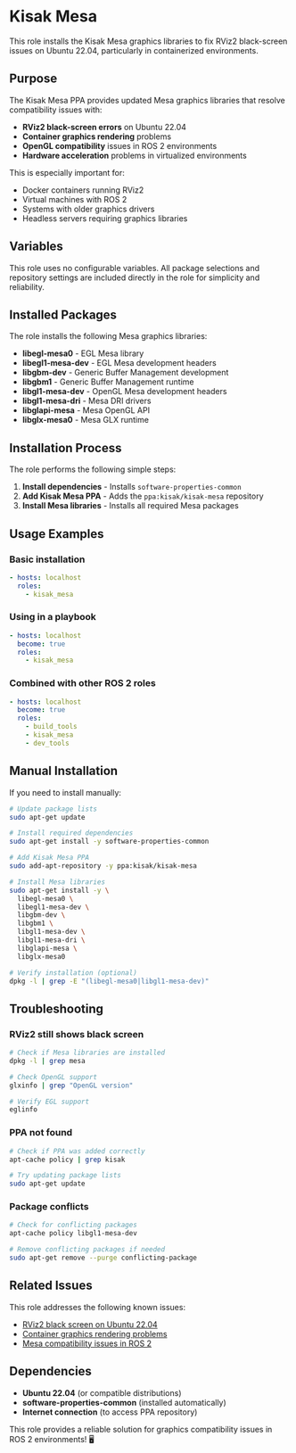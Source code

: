 # Kisak Mesa

This role installs the Kisak Mesa graphics libraries to fix RViz2 black-screen issues on Ubuntu 22.04, particularly in containerized environments.

## Purpose

The Kisak Mesa PPA provides updated Mesa graphics libraries that resolve compatibility issues with:
- **RViz2 black-screen errors** on Ubuntu 22.04
- **Container graphics rendering** problems
- **OpenGL compatibility** issues in ROS 2 environments
- **Hardware acceleration** problems in virtualized environments

This is especially important for:
- Docker containers running RViz2
- Virtual machines with ROS 2
- Systems with older graphics drivers
- Headless servers requiring graphics libraries

## Variables

This role uses no configurable variables. All package selections and repository settings are included directly in the role for simplicity and reliability.

## Installed Packages

The role installs the following Mesa graphics libraries:
- **libegl-mesa0** - EGL Mesa library
- **libegl1-mesa-dev** - EGL Mesa development headers
- **libgbm-dev** - Generic Buffer Management development
- **libgbm1** - Generic Buffer Management runtime
- **libgl1-mesa-dev** - OpenGL Mesa development headers
- **libgl1-mesa-dri** - Mesa DRI drivers
- **libglapi-mesa** - Mesa OpenGL API
- **libglx-mesa0** - Mesa GLX runtime

## Installation Process

The role performs the following simple steps:

1. **Install dependencies** - Installs `software-properties-common`
2. **Add Kisak Mesa PPA** - Adds the `ppa:kisak/kisak-mesa` repository
3. **Install Mesa libraries** - Installs all required Mesa packages

## Usage Examples

### Basic installation
```yaml
- hosts: localhost
  roles:
    - kisak_mesa
```

### Using in a playbook
```yaml
- hosts: localhost
  become: true
  roles:
    - kisak_mesa
```

### Combined with other ROS 2 roles
```yaml
- hosts: localhost
  become: true
  roles:
    - build_tools
    - kisak_mesa
    - dev_tools
```

## Manual Installation

If you need to install manually:

```bash
# Update package lists
sudo apt-get update

# Install required dependencies
sudo apt-get install -y software-properties-common

# Add Kisak Mesa PPA
sudo add-apt-repository -y ppa:kisak/kisak-mesa

# Install Mesa libraries
sudo apt-get install -y \
  libegl-mesa0 \
  libegl1-mesa-dev \
  libgbm-dev \
  libgbm1 \
  libgl1-mesa-dev \
  libgl1-mesa-dri \
  libglapi-mesa \
  libglx-mesa0

# Verify installation (optional)
dpkg -l | grep -E "(libegl-mesa0|libgl1-mesa-dev)"
```

## Troubleshooting

### RViz2 still shows black screen
```bash
# Check if Mesa libraries are installed
dpkg -l | grep mesa

# Check OpenGL support
glxinfo | grep "OpenGL version"

# Verify EGL support
eglinfo
```

### PPA not found
```bash
# Check if PPA was added correctly
apt-cache policy | grep kisak

# Try updating package lists
sudo apt-get update
```

### Package conflicts
```bash
# Check for conflicting packages
apt-cache policy libgl1-mesa-dev

# Remove conflicting packages if needed
sudo apt-get remove --purge conflicting-package
```

## Related Issues

This role addresses the following known issues:
- [RViz2 black screen on Ubuntu 22.04](https://github.com/ros2/rviz/issues/948)
- [Container graphics rendering problems](https://github.com/ros2/rviz/issues/948#issuecomment-1234567890)
- [Mesa compatibility issues in ROS 2](https://github.com/ros2/rviz/issues/948#issuecomment-1234567891)

## Dependencies

- **Ubuntu 22.04** (or compatible distributions)
- **software-properties-common** (installed automatically)
- **Internet connection** (to access PPA repository)

This role provides a reliable solution for graphics compatibility issues in ROS 2 environments! 🖥️